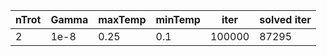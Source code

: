 | nTrot | Gamma | maxTemp | minTemp | iter   | solved iter |
| ----- | ----- | ------- | ------- | ------ | ----------- |
| 2     | 1e-8  | 0.25    | 0.1     | 100000 | 87295       |
